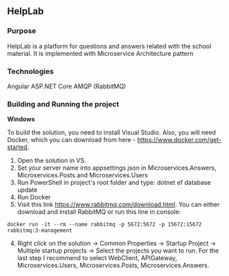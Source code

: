 ## HelpLab ##

### Purpose ###

HelpLab is a platform for questions and answers related with the school material. It is implemented with Microservice Architecture pattern

### Technologies ###

Angular
ASP.NET Core
AMQP (RabbitMQ)

### Building and Running the project ###

**Windows**

To build the solution, you need to install Visual Studio. Also, you will need Docker, which you can download from here - https://www.docker.com/get-started.

1. Open the solution in VS.
2. Set your server name into appsettings.json in Microservices.Answers, Microservices.Posts and Microservices.Users
3. Run PowerShell in project's root folder and type: dotnet ef database update
4. Run Docker
5. Visit this link https://www.rabbitmq.com/download.html. You can either download and install RabbitMQ or run this line in console:
``` shell
docker run -it --rm --name rabbitmq -p 5672:5672 -p 15672:15672 rabbitmq:3-management
```
4. Right click on the solution -> Common Properties -> Startup  Project -> Multiple startup projects -> Select the projects you want to run. For the last step I recommend to select WebClient, APIGateway, Microservices.Users, Microservices.Posts, Microservices.Answers.
